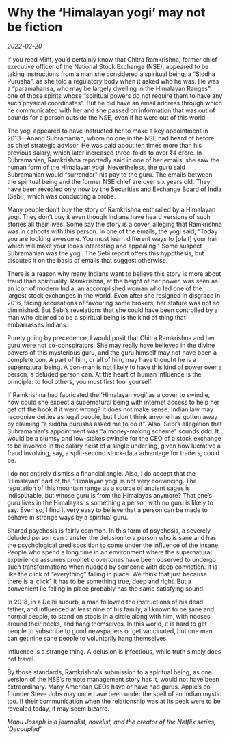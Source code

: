 # Why the ‘Himalayan yogi’ may not be fiction

*2022-02-20*

If you read Mint, you’d certainly know that Chitra Ramkrishna, former
chief executive officer of the National Stock Exchange (NSE), appeared
to be taking instructions from a man she considered a spiritual being, a
“Siddha Purusha", as she told a regulatory body when it asked who he
was. He was a “paramahansa, who may be largely dwelling in the Himalayan
Ranges", one of those spirits whose “spiritual powers do not require
them to have any such physical coordinates". But he did have an email
address through which he communicated with her and she passed on
information that was out of bounds for a person outside the NSE, even if
he were out of this world.

The yogi appeared to have instructed her to make a key appointment in
2013—Anand Subramanian, whom no one in the NSE had heard of before, as
chief strategic advisor. He was paid about ten times more than his
previous salary, which later increased three-folds to over
<span class="webrupee">₹</span>4 crore. In Subramanian, Ramkrishna
reportedly said in one of her emails, she saw the human form of the
Himalayan yogi. Nevertheless, the guru said Subramanian would
“surrender" his pay to the guru. The emails between the spiritual being
and the former NSE chief are over six years old. They have been revealed
only now by the Securities and Exchange Board of India (Sebi), which was
conducting a probe.

Many people don’t buy the story of Ramkrishna enthralled by a Himalayan
yogi. They don’t buy it even though Indians have heard versions of such
stories all their lives. Some say the story is a cover, alleging that
Ramkrishna was in cahoots with this person. In one of the emails, the
yogi said, “Today you are looking awesome. You must learn different ways
to \[plait\] your hair which will make your looks interesting and
appealing." Some suspect Subramanian was the yogi. The Sebi report
offers this hypothesis, but disputes it on the basis of emails that
suggest otherwise.

There is a reason why many Indians want to believe this story is more
about fraud than spirituality. Ramkrishna, at the height of her power,
was seen as an icon of modern India, an accomplished woman who led one
of the largest stock exchanges in the world. Even after she resigned in
disgrace in 2016, facing accusations of favouring some brokers, her
stature was not so diminished. But Sebi’s revelations that she could
have been controlled by a man who claimed to be a spiritual being is the
kind of thing that embarrasses Indians.

Purely going by precedence, I would posit that Chitra Ramkrishna and her
guru were not co-conspirators. She may really have believed in the
divine powers of this mysterious guru, and the guru himself may not have
been a complete con. A part of him, or all of him, may have thought he
is a supernatural being. A con-man is not likely to have this kind of
power over a person; a deluded person can. At the heart of human
influence is the principle: to fool others, you must first fool
yourself.

If Ramkrishna had fabricated the ‘Himalayan yogi’ as a cover to swindle,
how could she expect a supernatural being with internet access to help
her get off the hook if it went wrong? It does not make sense. Indian
law may recognize deities as legal people, but I don’t think anyone has
gotten away by claiming “a siddha purusha asked me to do it". Also,
Sebi’s allegation that Subramanian’s appointment was “a money-making
scheme" sounds odd. It would be a clumsy and low-stakes swindle for the
CEO of a stock exchange to be involved in the salary heist of a single
underling, given how lucrative a fraud involving, say, a split-second
stock-data advantage for traders, could be.

I do not entirely dismiss a financial angle. Also, I do accept that the
‘Himalayan’ part of the ‘Himalayan yogi’ is not very convincing. The
reputation of this mountain range as a source of ancient sages is
indisputable, but whose guru is from the Himalayas anymore? That one’s
guru lives in the Himalayas is something a person with no guru is likely
to say. Even so, I find it very easy to believe that a person can be
made to behave in strange ways by a spiritual guru.

Shared psychosis is fairly common. In this form of psychosis, a severely
deluded person can transfer the delusion to a person who is sane and has
the psychological predisposition to come under the influence of the
insane. People who spend a long time in an environment where the
supernatural experience assumes prophetic overtones have been observed
to undergo such transformations when nudged by someone with deep
conviction. It is like the click of “everything" falling in place. We
think that just because there is a ‘click’, it has to be something true,
deep and right. But a convenient lie falling in place probably has the
same satisfying sound.

In 2018, in a Delhi suburb, a man followed the instructions of his dead
father, and influenced at least nine of his family, all known to be sane
and normal people, to stand on stools in a circle along with him, with
nooses around their necks, and hang themselves. In this world, it is
hard to get people to subscribe to good newspapers or get vaccinated,
but one man can get nine sane people to voluntarily hang themselves.

Influence is a strange thing. A delusion is infectious, while truth
simply does not travel.

By those standards, Ramkrishna’s submission to a spiritual being, as one
version of the NSE’s remote management story has it, would not have been
extraordinary. Many American CEOs have or have had gurus. Apple’s
co-founder Steve Jobs may once have been under the spell of an Indian
mystic too. If their communication when the relationship was at its peak
were to be revealed today, it may seem bizarre.

*Manu Joseph is a journalist, novelist, and the creator of the Netflix
series, ‘Decoupled’*
